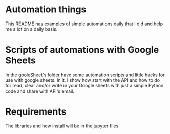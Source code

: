 # Automation things

This README has examples of simple automations daily that I did and help me a lot on a daily basis.


# Scripts of automations with Google Sheets

In the gooleSheet's folder have some automation scripts and little hacks for use with google sheets.
In it, I show how start with the API and how to do for read, clear and/or write in your Google sheets with just a simple Python code and share with API's email.

# Requirements

The libraries and how install will be in the jupyter files

